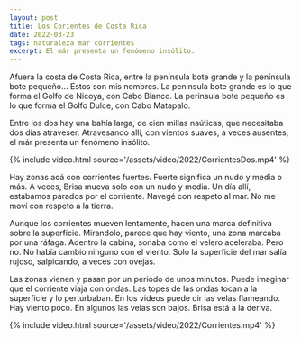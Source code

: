 ```yaml
---
layout: post
title: Los Corientes de Costa Rica
date: 2022-03-23
tags: naturaleza mar corrientes
excerpt: El már presenta un fenómeno insólito.
---
```


Afuera la costa de Costa Rica, entre la península bote grande y la península
bote pequeño... Estos son mis nombres. La peninsula bote grande es lo que
forma el Golfo de Nicoya, con Cabo Blanco. La perinsula bote pequeño es lo que
forma el Golfo Dulce, con Cabo Matapalo.

Entre los dos hay una bahía larga, de cien millas naúticas,
que necesitaba dos días atraveser. Atravesando allí, con vientos suaves,
a veces ausentes, el már presenta un fenómeno insólito.

{% include video.html source='/assets/video/2022/CorrientesDos.mp4' %}

Hay zonas acá con corrientes fuertes. Fuerte significa un nudo y media o más.
A veces, Brisa mueva solo con un nudo y media. Un día allí, estabamos parados
por el corriente. Navegé con respeto al mar. No me moví con respeto a
la tierra.

Aunque los corrientes mueven lentamente, hacen una marca definitiva sobre
la superficie. Mirandolo, parece que hay viento, una zona marcaba por una
ráfaga. Adentro la cabina, sonaba como el velero aceleraba. Pero no. No
había cambio ninguno con el viento. Solo la superficie del mar salía rujoso,
salpicando, a veces con ovejas.

Las zonas vienen y pasan por un periodo de unos minutos. Puede imaginar que
el corriente viaja con ondas. Las topes de las ondas tocan a la superficie
y lo perturbaban. En los videos puede oir las velas flameando. Hay viento
poco. En algunos las velas son bajos. Brisa está a la deriva.

{% include video.html source='/assets/video/2022/Corrientes.mp4' %}
